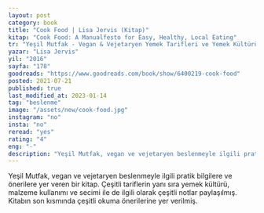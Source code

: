 ```yaml
---
layout: post
category: book
title: "Cook Food | Lisa Jervis (Kitap)"
kitap: "Cook Food: A Manualfesto for Easy, Healthy, Local Eating"
tr: "Yeşil Mutfak - Vegan & Vejetaryen Yemek Tarifleri ve Yemek Kültürü Kitabı"
yazar: "Lisa Jervis"
yil: "2016"
sayfa: "178"
goodreads: "https://www.goodreads.com/book/show/6400219-cook-food"
posted: 2021-07-21
published: true
last_modified_at: 2023-01-14
tag: "beslenme"
image: "/assets/new/cook-food.jpg"
instagram: "no"
insta: "no"
reread: "yes"
rating: "4"
eng: "-"
description: "Yeşil Mutfak, vegan ve vejetaryen beslenmeyle ilgili pratik bilgilere yer veriyor."
---
```


Yeşil Mutfak, vegan ve vejetaryen beslenmeyle ilgili pratik bilgilere ve önerilere yer veren bir kitap. Çeşitli tariflerin yanı sıra yemek kültürü, malzeme kullanımı ve secimi ile de ilgili olarak çeşitli notlar paylaşılmış. Kitabın son kısmında çeşitli okuma önerilerine yer verilmiş.

